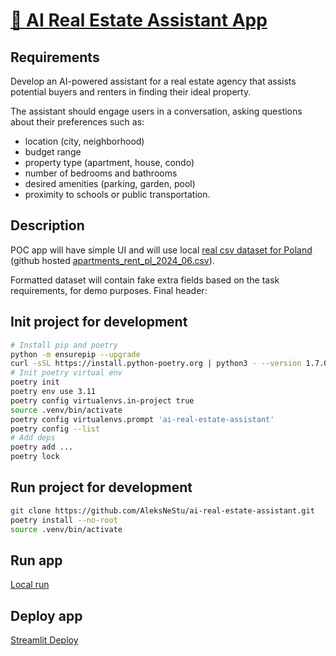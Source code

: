 # [💬 AI Real Estate Assistant App](https://ai-real-estate-assistant.streamlit.app/)

## Requirements
Develop an AI-powered assistant for a real estate agency that assists potential buyers and renters in finding their ideal property.

The assistant should engage users in a conversation, asking questions about their preferences such as:
- location (city, neighborhood)
- budget range
- property type (apartment, house, condo)
- number of bedrooms and bathrooms
- desired amenities (parking, garden, pool)
- proximity to schools or public transportation.


## Description
POC app will have simple UI and will use local [real csv dataset for Poland](https://www.kaggle.com/datasets/krzysztofjamroz/apartment-prices-in-poland) (github hosted [apartments_rent_pl_2024_06.csv](dataset%2Fapartments_rent_pl_2024_06.csv)).

Formatted dataset will contain fake extra fields based on the task requirements, for demo purposes.
Final header:



## Init project for development
```sh
# Install pip and poetry
python -m ensurepip --upgrade
curl -sSL https://install.python-poetry.org | python3 - --version 1.7.0
# Init poetry virtual env
poetry init
poetry env use 3.11
poetry config virtualenvs.in-project true
source .venv/bin/activate
poetry config virtualenvs.prompt 'ai-real-estate-assistant'
poetry config --list
# Add deps
poetry add ...
poetry lock
```

## Run project for development
```sh
git clone https://github.com/AleksNeStu/ai-real-estate-assistant.git
poetry install --no-root
source .venv/bin/activate
```

## Run app

[Local run](utils/run_local.sh)

## Deploy app

[Streamlit Deploy](https://docs.streamlit.io/deploy)
